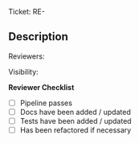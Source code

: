 Ticket: RE-

## Description

Reviewers:

Visibility:

**Reviewer Checklist**

- [ ] Pipeline passes
- [ ] Docs have been added / updated
- [ ] Tests have been added / updated
- [ ] Has been refactored if necessary
